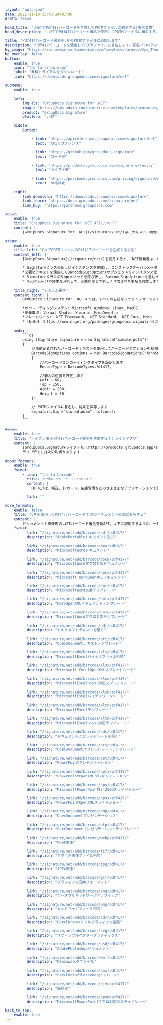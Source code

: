 ```yaml
---
layout: "auto-gen"
date: 2021-11-10T13:40:24+03:00
draft: false

head_title: ".NETでPdf417バーコードを生成してPOTMファイルに署名する|署名文書"
head_description: ".NETでPdf417バーコード署名を使用してPOTMファイルに署名する-人気のあるビジネスドキュメントや画像ファイル形式にバーコードを追加します."

title: "Pdf417バーコード署名をC＃のPOTMファイルに追加します"
description: "Pdf417バーコードを使用してPOTMファイルに署名します。署名プロパティを操作し、ニーズに合ったドキュメント内で高度な署名オプションを設定します."
bg_image: "https://cms.admin.containerize.com/templates/aspose/App_Themes/V3/images/bg/header1.png"
bg_overlay: false
button:
    enable: true
    icon: "fas fa-arrow-down"
    label: "無料トライアルをダウンロード"
    link: "https://downloads.groupdocs.com/signature/net"

submenu:
    enable: true

    left:
        img_alt: "GroupDocs.Signature for .NET"
        image: "https://cms.admin.containerize.com/templates/groupdocs/images/product-logos/90x90-noborder/groupdocs-signature-net.png"
        product: "GroupDocs.Signature"
        platform: ".NET"

    middle:
        button:

            - link: "https://apireference.groupdocs.com/signature/net"
              text: "APIリファレンス"

            - link: "https://github.com/groupdocs-signature"
              text: "コード例"

            - link: "https://products.groupdocs.app/signature/family"
              text: "ライブデモ"

            - link: "https://purchase.groupdocs.com/pricing/signature/net"
              text: "価格設定"

    right:
        link_download: "https://downloads.groupdocs.com/signature"
        link_learn: "https://docs.groupdocs.com/signature/net"
        link_buy: "https://purchase.groupdocs.com"

about:
    enable: true
    title: "GroupDocs.Signature for .NET APIについて"
    content: |
        [GroupDocs.Signature for .NET](/signature/net/)は、テキスト、画像、バーコード、スタンプ、フォームフィールド、QRコード、メタデータなどのさまざまな署名タイプを使用してデジタルドキュメントに電子署名するネイティブ.NETAPIです。ユーザーは、PDF、Microsoft Word、Excelワークシート、PowerPointプレゼンテーション、Adobe Photoshop、メタファイル、および画像ファイル形式内のデジタル署名を追加、編集、検証、削除、および検索でき、必要に応じて署名プロパティをカスタマイズするための追加サポートがあります。

steps:
    enable: true
    title_left: "C＃でPOTMファイルのPdf417バーコードを生成する方法"
    content_left: |
        [GroupDocs.Signature](/signature/net/)を使用すると、.NET開発者は、いくつかの簡単な手順を実行することで、アプリケーション内のPOTMファイルにPdf417バーコードを簡単に追加できます。

        * Signatureクラスの新しいインスタンスを作成し、コンストラクターパラメーターとしてソースPOTMドキュメントパスを渡します。
        *必要なテキストを使用してBarcodeSignOptionsオブジェクトをインスタンス化し、EncodeTypeプロパティをPdf417に設定します。
        * SignatureクラスのSignメソッドを呼び出し、BarcodeSignOptionsを含む出力POTMファイル名を渡します。
        * SignResultの結果を分析して、必要に応じて新しく作成された署名を確認します。
        
    title_right: "システム要求"
    content_right: |
        GroupDocs.Signature for .NET APIは、すべての主要なプラットフォームとオペレーティングシステムでサポートされています。以下のコードを実行する前に、システムに次の前提条件がインストールされていることを確認してください。

        *オペレーティングシステム: Microsoft Windows、Linux、MacOS
        *開発環境: Visual Studio、Xamarin、MonoDevelop
        *フレームワーク: .NET Framework、.NET Standard、.NET Core、Mono
        * [NuGet](https://www.nuget.org/packages/groupdocs.signature)からGroupDocs.Signaturefor.NETの最新バージョンをダウンロードします
        
    code: |
        ```cs
        using (Signature signature = new Signature("sample.potm"))
        {
            //事前定義されたバーコードテキストを使用してバーコードオプションを初期化します
            BarcodeSignOptions options = new BarcodeSignOptions("JohnSmith")
            {
                //バーコードエンコーディングタイプを設定します
                EncodeType = BarcodeTypes.Pdf417,

                //署名の位置を設定します
                Left = 50,
                Top = 150,
                Width = 200,
                Height = 50
            };

            // POTMファイルに署名し、結果を保存します 
            signature.Sign("signed.potm", options);
        }
        ```
        
demos:
    enable: true
    title: "ライブデモ-Pdf417バーコード署名を生成するオンラインアプリ"
    content: |
        [GroupDocs.Signatureライブデモ](https://products.groupdocs.app/signature/family)サイトにアクセスして、Pdf417バーコードをPOTMファイルに今すぐ追加してください。  
        ライブデモには次の利点があります
        
about_formats:
    enable: true
    format:
        - icon: "fas fa-barcode"
          title: "Pdf417バーコードについて"
          content: |
            PDF417は、輸送、IDカード、在庫管理などのさまざまなアプリケーションで使用されるスタック線形バーコード形式です。

          link: ""

more_formats:
    enable: false
    title: "C＃を使用してPdf417バーコードで他のドキュメント形式に署名する"
    content: |
        ドキュメントと画像用の.NETバーコード署名管理API。以下に説明するように、一般的なファイル形式のいくつかにバーコード署名を追加します。
    format: 
          link: "/signature/net/add/barcode/pdf/pdf417/"
          description: "AdobePortableドキュメント形式"

          link: "/signature/net/add/barcode/doc/pdf417/"
          description: "MicrosoftWordドキュメント"

          link: "/signature/net/add/barcode/docm/pdf417/"
          description: "MicrosoftWordマクロ対応ドキュメント"

          link: "/signature/net/add/barcode/docx/pdf417/"
          description: "Microsoft WordOpenXMLドキュメント"

          link: "/signature/net/add/barcode/dot/pdf417/"
          description: "MicrosoftWord文書テンプレート"

          link: "/signature/net/add/barcode/dotx/pdf417/"
          description: "WordOpenXMLドキュメントテンプレート"

          link: "/signature/net/add/barcode/dotm/pdf417/"
          description: "MicrosoftWordマクロ対応テンプレート"       

          link: "/signature/net/add/barcode/odt/pdf417/"
          description: "ドキュメントテキストを開く"

          link: "/signature/net/add/barcode/ott/pdf417/"
          description: "OpenDocumentテキストテンプレート"

          link: "/signature/net/add/barcode/xls/pdf417/"
          description: "MicrosoftExcelバイナリファイル形式"

          link: "/signature/net/add/barcode/xlsx/pdf417/"
          description: "Microsoft ExcelOpenXMLスプレッドシート"

          link: "/signature/net/add/barcode/xlsm/pdf417/"
          description: "MicrosoftExcelマクロ対応スプレッドシート"

          link: "/signature/net/add/barcode/xlsb/pdf417/"
          description: "MicrosoftExcelバイナリワークシート"

          link: "/signature/net/add/barcode/xltx/pdf417/"
          description: "MicrosoftExcelテンプレート"

          link: "/signature/net/add/barcode/xltm/pdf417/"
          description: "MicrosoftExcelマクロ対応テンプレート"

          link: "/signature/net/add/barcode/ods/pdf417/"
          description: "ドキュメントスプレッドシートを開く"

          link: "/signature/net/add/barcode/ots/pdf417/"
          description: "OpenDocumentスプレッドシートテンプレート"

          link: "/signature/net/add/barcode/ppt/pdf417/"
          description: "PowerPointプレゼンテーション"

          link: "/signature/net/add/barcode/pptx/pdf417/"
          description: "PowerPointOpenXMLプレゼンテーション"

          link: "/signature/net/add/barcode/pps/pdf417/"
          description: "MicrosoftPowerPoint97-2003スライドショー"

          link: "/signature/net/add/barcode/ppsx/pdf417/"
          description: "PowerPointOpenXMLスライドショー"                              

          link: "/signature/net/add/barcode/odp/pdf417/"
          description: "OpenDocumentプレゼンテーション"

          link: "/signature/net/add/barcode/otp/pdf417/"
          description: "OpenDocumentプレゼンテーションテンプレート"

          link: "/signature/net/add/barcode/webp/pdf417/"
          description: "WebP画像"

          link: "/signature/net/add/barcode/tif/pdf417/"
          description: "タグ付き画像ファイル形式"

          link: "/signature/net/add/barcode/jpg/pdf417/"
          description: "JPEG画像"

          link: "/signature/net/add/barcode/gif/pdf417/"
          description: "グラフィック交換フォーマット"

          link: "/signature/net/add/barcode/png/pdf417/"
          description: "ポータブルネットワークグラフィック"

          link: "/signature/net/add/barcode/bmp/pdf417/"
          description: "ビットマップファイル形式"

          link: "/signature/net/add/barcode/cdr/pdf417/"
          description: "CorelDrawベクトルグラフィック描画"

          link: "/signature/net/add/barcode/svg/pdf417/"
          description: "スケーラブルベクターグラフィックス"

          link: "/signature/net/add/barcode/psd/pdf417/"
          description: "AdobePhotoshopドキュメント"

          link: "/signature/net/add/barcode/wmf/pdf417/"
          description: "Windowsメタファイル"        

          link: "/signature/net/add/barcode/cmx/pdf417/"
          description: "CorelMetafileeXchangeイメージ"

          link: "/signature/net/add/barcode/djvu/pdf417/"
          description: "既視感"

          link: "/signature/net/add/barcode/ppsm/pdf417/"
          description: "MicrosoftPowerPointマクロ対応のスライドショー"

back_to_top:
    enable: true
---
```

